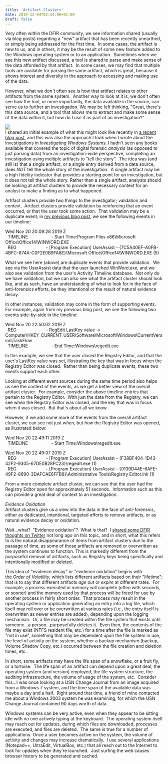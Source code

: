 ```yaml
---
title: 'Artifact Clusters'
date: 2019-12-04T02:54:00+01:00
draft: false
---
```


Very often within the DFIR community, we see information shared (usually via blog posts) regarding a "new" artifact that has been recently unearthed, or simply being addressed for the first time.  In some cases, the artifact is new to us, and in others, it may be the result of some new feature added to the Windows operating system or to an application.  Sometimes when we see this new artifact discussed, a tool is shared to parse and make sense of the data afforded by that artifact.  In some cases, we may find that multiple tools are available for parsing the same artifact, which is great, because it shows interest and diversity in the approach to accessing and making use of the data.  
  
However, what we _don't_ often see is how that artifact relates to other artifacts from the same system.  Another way to look at it is, we don't often see how the tool, or more importantly, the data available in the source, can serve us to further an investigation. We may be left thinking, "Great, there's this data source, and a tool that allows me to extract and make some sense of the data within it, but how do I _use_ it as part of an investigation?"  
  
[![](https://1.bp.blogspot.com/-D-LoDVQBe0E/XeEGE2Gz9bI/AAAAAAAACSA/PsfgvCSVUp8SEdw9vQ2S2QnlKqvqbsAcQCLcBGAsYHQ/s200/iws.jpg)](https://1.bp.blogspot.com/-D-LoDVQBe0E/XeEGE2Gz9bI/AAAAAAAACSA/PsfgvCSVUp8SEdw9vQ2S2QnlKqvqbsAcQCLcBGAsYHQ/s1600/iws.jpg)  
I shared an initial example of what this might look like recently in [a recent blog post](http://windowsir.blogspot.com/2019/11/activitescachedb-vs-ntuserdat.html), and this was also the approach I took when I wrote about the investigations in _[Investigating Windows Systems](https://www.amazon.com/Investigating-Windows-Systems-Harlan-Carvey/dp/0128114150)._ I hadn't seen any books available that covered the topic of digital forensic _analysis_ (as opposed to just parsing data) from an investigation-wide perspective, completing an investigation using multiple artifacts to "tell the story".  The idea was (and still is) that a single artifact, or a single entry derived from a data source, does _NOT_ tell the whole story of the investigation.  A single artifact may be a high fidelity indicator that provides a starting point for an investigation, but it does not tell the whole story. Rather than a single artifact, analysts should be looking at artifact clusters to provide the necessary context for an analyst to make a finding as to what happened.  
  
Artifact clusters provide two things to the investigator; validation and context.  Artifact clusters provide validation by reinforcing that an event occurred, or that the user took some action.  That validation may be a duplicate event; in [my previous blog post](http://windowsir.blogspot.com/2019/11/activitescachedb-vs-ntuserdat.html), we see the following events in our timeline:  
  
Wed Nov 20 20:09:28 2019 Z  
  TIMELINE                   - Start Time:Program Files x86\\Microsoft Office\\Office14\\WINWORD.EXE   
  REG                        - \[Program Execution\] UserAssist - {7C5A40EF-A0FB-4BFC-874A-C0F2E0B9FA8E}\\Microsoft Office\\Office14\\WINWORD.EXE (5)  
  
What we see here (above) are duplicate events that provide validation.  We see via the UserAssist data that the user launched WinWord.exe, and we also see validation from the user's Activity Timeline database.  Not only do we have validation, but we can also see what the artifact cluster should look like, and as such, have an understanding of what to look for in the face of anti-forensics efforts, be they intentional or the result of natural evidence decay.  
  
In other instances, validation may come in the form of supporting events.  For example, again from my previous blog post, we see the following two events side-by-side in the timeline:  
  
Wed Nov 20 22:50:02 2019 Z  
  REG                        - RegEdit LastKey value -> Computer\\HKEY\_CURRENT\_USER\\Software\\Microsoft\\Windows\\CurrentVersion\\TaskFlow  
  TIMELINE                   - End Time:Windows\\regedit.exe   
  
In this example, we see that the user closed the Registry Editor, and that the user's LastKey value was set, illustrating the key that was in focus when the Registry Editor was closed.  Rather than being duplicate events, these two events support each other.  
  
Looking at different event sources during the same time period also helps us see the context of the events, as we get a better view of the overall artifact cluster.  For example, consider the above timeline entries that pertain to the Registry Editor.  With just the data from the Registry, we can see when the Registry Editor was closed, and the key that was in focus when it was closed.  But that's about all we know.   
  
However, if we add some more of the events from the overall artifact cluster, we can see not just _when_, but _how_ the Registry Editor was opened, as illustrated below:  
  
Wed Nov 20 22:49:11 2019 Z  
  TIMELINE                   - Start Time:Windows\\regedit.exe   
  
Wed Nov 20 22:49:07 2019 Z  
  REG                        - \[Program Execution\] UserAssist - {F38BF404-1D43-42F2-9305-67DE0B28FC23}\\regedit.exe (1)  
  REG                        - \[Program Execution\] UserAssist - {0139D44E-6AFE-49F2-8690-3DAFCAE6FFB8}\\Administrative Tools\\Registry Editor.lnk (1)  
  
From a more complete artifact cluster, we can see that the user had the Registry Editor open for approximately 51 seconds.  Information such as this can provide a great deal of context to an investigation.  
  
_Evidence Oxidation_  
Artifact clusters give us a view into the data in the face of anti-forensics, either as dedicated, intentional, targeted efforts to remove artifacts, or as natural evidence decay or oxidation.  
  
Wait...what?  "Evidence oxidation"?  What is that?  I [shared some DFIR thoughts on Twitter](https://twitter.com/keydet89/status/1198232826585288705) not long ago on this topic, and in short, what this refers to is the natural disappearance of items from artifact clusters due to the passage of time, as some of those artifacts are removed or overwritten as the system continues to function. This is markedly different from the purposeful removal of artifacts, such as Registry keys being specifically and intentionally modified or deleted.  
  
This idea of "evidence decay" or "evidence oxidation" begins with the _Order of Volatility_, which lists different artifacts based on their "lifetime"; that is to say that different artifacts _age out_ or _expire_ at different rates.  For example, a process executed in memory will complete (often with seconds, or sooner) and the memory used by that process will be freed for use by another process in fairly short order.  That process may result in the operating system or application generating an entry into a log file, which itself may roll over or be overwritten at various rates (i.e., the entry itself is overwritten as newer entries are added), depending upon the logging mechanism.  Or, a file may be created within the file system that exists until someone...a person...purposefully deletes it.  Even then, the contents of the file may exist (NTFS resident file, etc.) for a time after the file is marked as "not in use", something that may be dependent upon the file system in use, the level of activity on the system, whether a backup mechanism (backup, Volume Shadow Copy, etc.) occurred between the file creation and deletion times, etc.  
  
In short, some artifacts may have the life span of a snowflake, or a fruit fly, or a tortoise.  The life span of an artifact can depend upon a great deal; the operating system (and version) employed, the file system structure, the auditing infrastructure, the volume of usage of the system, etc.  Consider this...I was once looking at a USN Change Journal from an image acquired from a Windows 7 system, and the time span of the available data was maybe a day and a half.  Right around that time, a friend of mine contacted me about a Windows 2003 system he was examining, for which the USN Change Journal contained 90 days worth of data.  
  
Windows systems can be very active, even when they appear to be sitting idle with no one actively typing at the keyboard.  The operating system itself may reach out for updates, during which files are downloaded, processes are executed, and files are deleted.  The same is true for a number of applications. Once a user becomes active on the system, the volume of activity and changes may increase dramatically.  I use several applications (Notepad++, UltraEdit, VirtualBox, etc.) that all reach out to the Internet to look for updates when they're launched.  Just surfing the web causes browser history to be generated and cached.